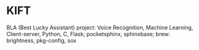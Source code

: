# KIFT
BLA (Best Lucky Assistant) project: Voice Recognition, Machine Learning, Client-server, Python, C, Flask;
pocketsphinx, sphinxbase;
brew: brightness, pkg-config, sox
